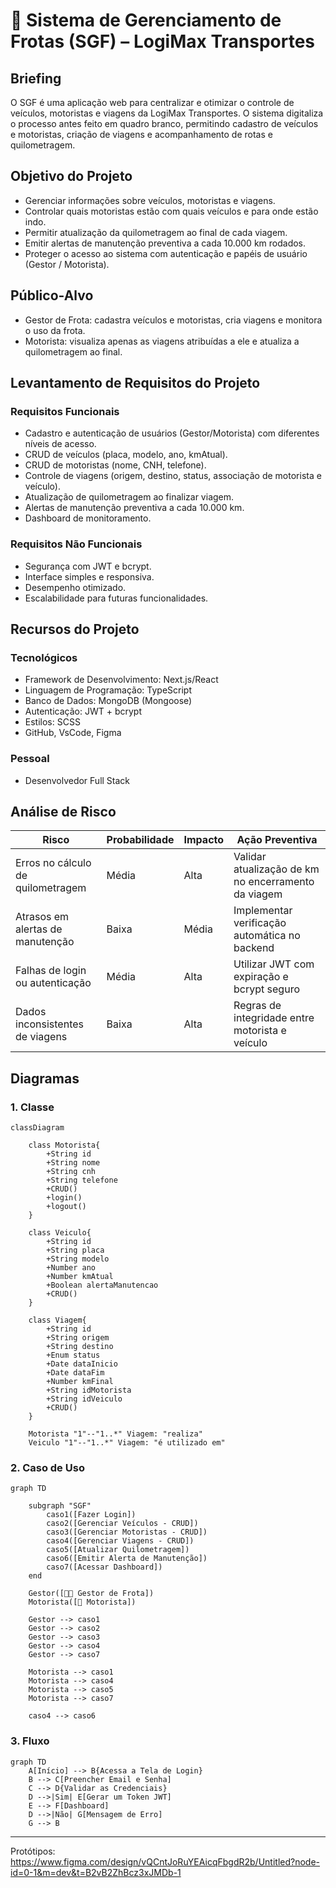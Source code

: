 # 🚚 Sistema de Gerenciamento de Frotas (SGF) – LogiMax Transportes

## Briefing
O SGF é uma aplicação web para centralizar e otimizar o controle de veículos, motoristas e viagens da LogiMax Transportes. O sistema digitaliza o processo antes feito em quadro branco, permitindo cadastro de veículos e motoristas, criação de viagens e acompanhamento de rotas e quilometragem.

## Objetivo do Projeto
- Gerenciar informações sobre veículos, motoristas e viagens.
- Controlar quais motoristas estão com quais veículos e para onde estão indo.
- Permitir atualização da quilometragem ao final de cada viagem.
- Emitir alertas de manutenção preventiva a cada 10.000 km rodados.
- Proteger o acesso ao sistema com autenticação e papéis de usuário (Gestor / Motorista).

## Público-Alvo
- Gestor de Frota: cadastra veículos e motoristas, cria viagens e monitora o uso da frota.
- Motorista: visualiza apenas as viagens atribuídas a ele e atualiza a quilometragem ao final.

## Levantamento de Requisitos do Projeto

### Requisitos Funcionais
- Cadastro e autenticação de usuários (Gestor/Motorista) com diferentes níveis de acesso.
- CRUD de veículos (placa, modelo, ano, kmAtual).
- CRUD de motoristas (nome, CNH, telefone).
- Controle de viagens (origem, destino, status, associação de motorista e veículo).
- Atualização de quilometragem ao finalizar viagem.
- Alertas de manutenção preventiva a cada 10.000 km.
- Dashboard de monitoramento.

### Requisitos Não Funcionais
- Segurança com JWT e bcrypt.
- Interface simples e responsiva.
- Desempenho otimizado.
- Escalabilidade para futuras funcionalidades.

## Recursos do Projeto
### Tecnológicos
- Framework de Desenvolvimento: Next.js/React
- Linguagem de Programação: TypeScript
- Banco de Dados: MongoDB (Mongoose)
- Autenticação: JWT + bcrypt
- Estilos: SCSS
- GitHub, VsCode, Figma

### Pessoal
- Desenvolvedor Full Stack

## Análise de Risco

| Risco                           | Probabilidade | Impacto | Ação Preventiva                                  |
|----------------------------------|--------------|---------|--------------------------------------------------|
| Erros no cálculo de quilometragem| Média        | Alta    | Validar atualização de km no encerramento da viagem|
| Atrasos em alertas de manutenção | Baixa        | Média   | Implementar verificação automática no backend     |
| Falhas de login ou autenticação  | Média        | Alta    | Utilizar JWT com expiração e bcrypt seguro        |
| Dados inconsistentes de viagens  | Baixa        | Alta    | Regras de integridade entre motorista e veículo   |

## Diagramas

### 1. Classe

```mermaid
classDiagram

    class Motorista{
        +String id
        +String nome
        +String cnh
        +String telefone
        +CRUD()
        +login()
        +logout()
    }

    class Veiculo{
        +String id
        +String placa
        +String modelo
        +Number ano
        +Number kmAtual
        +Boolean alertaManutencao
        +CRUD()
    }

    class Viagem{
        +String id
        +String origem
        +String destino
        +Enum status
        +Date dataInicio
        +Date dataFim
        +Number kmFinal
        +String idMotorista
        +String idVeiculo
        +CRUD()
    }

    Motorista "1"--"1..*" Viagem: "realiza"
    Veiculo "1"--"1..*" Viagem: "é utilizado em"
```

### 2. Caso de Uso

```mermaid
graph TD

    subgraph "SGF"
        caso1([Fazer Login])
        caso2([Gerenciar Veículos - CRUD])
        caso3([Gerenciar Motoristas - CRUD])
        caso4([Gerenciar Viagens - CRUD])
        caso5([Atualizar Quilometragem])
        caso6([Emitir Alerta de Manutenção])
        caso7([Acessar Dashboard])
    end

    Gestor([👨‍💼 Gestor de Frota])
    Motorista([🚚 Motorista])

    Gestor --> caso1
    Gestor --> caso2
    Gestor --> caso3
    Gestor --> caso4
    Gestor --> caso7

    Motorista --> caso1
    Motorista --> caso4
    Motorista --> caso5
    Motorista --> caso7

    caso4 --> caso6
```

### 3. Fluxo

```mermaid
graph TD
    A[Início] --> B{Acessa a Tela de Login}
    B --> C[Preencher Email e Senha]
    C --> D{Validar as Credenciais}
    D -->|Sim| E[Gerar um Token JWT]
    E --> F[Dashboard]
    D -->|Não| G[Mensagem de Erro]
    G --> B
```

---

Protótipos: 
https://www.figma.com/design/vQCntJoRuYEAicqFbgdR2b/Untitled?node-id=0-1&m=dev&t=B2vB2ZhBcz3xJMDb-1